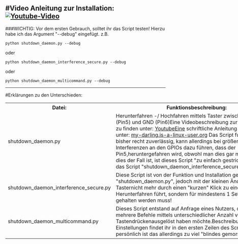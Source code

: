 #Video Anleitung zur Installation:
[![Youtube-Video](http://img.youtube.com/vi/adlGqnITYlA/0.jpg)](https://www.youtube.com/watch?v=adlGqnITYlA)
---
###WICHTIG: Vor dem ersten Gebrauch, solltet ihr das Script testen! Hierzu habe ich das Argument "--debug" eingefügt.
z.B.
```
python shutdown_daemon.py --debug
```
oder
```
python shutdown_daemon_interference_secure.py --debug
```
oder
```
python shutdown_daemon_multicommand.py --debug
```
---
#Erklärungen zu den Unterschieden:

<table style="undefined;table-layout: fixed; width: 864px">
<colgroup>
<col style="width: 199px">
<col style="width: 665px">
</colgroup>
  <tr>
    <th>Datei:</th>
    <th>Funktionsbeschreibung:</th>
  </tr>
  <tr>
    <td>shutdown_daemon.py</td>
    <td>Herunterfahren -/ Hochfahren mittels Taster zwischen GPIO3 (Pin5) und GND (Pin6)Eine Videobeschreibung zur 
    Installation ist zu finden unter: <a href="https://www.youtube.com/watch?v=adlGqnITYlA">YoutubeEine</a>
    schriftliche Anleitung findet sich 
    unter: <a href="http://my-darling.is-a-linux-user.org/raspberry-pi-mittels-hardware-taster-hoch-und-herunterfahren/">my-darling.is-a-linux-user.org</a> 
    Das Script funktioniert bisher recht zuverlässig, 
    kann allerdings bei größeren Interferenzen an den GPIOs dazu führen, dass der Pin5,heruntergefahren wird, 
    obwohl man dies gar nicht will... falls dies der Fall ist, ist dieses Script "zu einfach gestrickt".
    Ihr solltet das Script "shutdown_daemon_interference_secure.py" nutzen</td>
  </tr>
  <tr>
    <td>shutdown_daemon_interference_secure.py</td>
    <td>Diese Script ist von der Funktion und Installation genau so wie "shutdown_daemon.py", 
    jedoch mit der kleinen Änderung, dass der Tasternicht mehr durch einen "kurzen" Klick zu einem Herunterfahren führt, 
    sondern für mindestens 1 Sekunde gedückt gehalten werden muss!</td>
  </tr>
  <tr>
    <td>shutdown_daemon_multicommand.py</td>
    <td>Dieses Script entstand auf Anfrage eines Nutzers, der gerne mehrere Befehle mittels unterschiedlicher Anzahl 
    von Tastendrückenausgelöst haben möchte.Beschreibung und Einstellungen findet ihr in den ersten Zeilen des 
    Scriptes selbst.Mir persönlich ist das allerdings zu viel "blindes gemorse..." :-)</td>
  </tr>
</table>